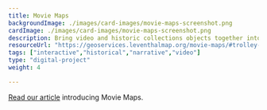 ```yaml
---
title: Movie Maps
backgroundImage: ./images/card-images/movie-maps-screenshot.png
cardImage: ./images/card-images/movie-maps-screenshot.png
description: Bring video and historic collections objects together into a single immersive experience
resourceUrl: "https://geoservices.leventhalmap.org/movie-maps/#trolley-wayfinder"
tags: ["interactive","historical","narrative","video"]
type: "digital-project"
weight: 4

---
```


[Read our article](https://www.leventhalmap.org/articles/roll-the-tape-with-moviemaps/) introducing Movie Maps.
